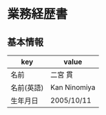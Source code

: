 # 業務経歴書

## 基本情報

| key    | value        |
|--------|--------------|
| 名前     | 二宮 貫         |
| 名前(英語) | Kan Ninomiya |
| 生年月日   | 2005/10/11   |